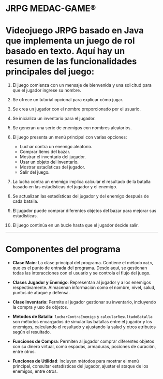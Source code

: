 # JRPG MEDAC-GAME®
# Videojuego JRPG basado en Java que implementa un juego de rol basado en texto. Aquí hay un resumen de las funcionalidades principales del juego:

1. El juego comienza con un mensaje de bienvenida y una solicitud para que el jugador ingrese su nombre.
2. Se ofrece un tutorial opcional para explicar cómo jugar.
3. Se crea un jugador con el nombre proporcionado por el usuario.
4. Se inicializa un inventario para el jugador.
5. Se generan una serie de enemigos con nombres aleatorios.
6. El juego presenta un menú principal con varias opciones:
   - Luchar contra un enemigo aleatorio.
   - Comprar ítems del bazar.
   - Mostrar el inventario del jugador.
   - Usar un objeto del inventario.
   - Mostrar estadísticas del jugador.
   - Salir del juego.
     
7. La lucha contra un enemigo implica calcular el resultado de la batalla basado en las estadísticas del jugador y el enemigo.
8. Se actualizan las estadísticas del jugador y del enemigo después de cada batalla.
9. El jugador puede comprar diferentes objetos del bazar para mejorar sus estadísticas.
10. El juego continúa en un bucle hasta que el jugador decide salir.


________________________________________________________________________________________________________________________________________________________________________________________________________
# Componentes del programa

- **Clase Main**: La clase principal del programa. Contiene el método `main`, que es el punto de entrada del programa. Desde aquí, se gestionan todas las interacciones con el usuario y se controla el flujo del juego.
  
- **Clases Jugador y Enemigo**: Representan al jugador y a los enemigos respectivamente. Almacenan información como el nombre, nivel, salud, puntos de ataque y defensa.

- **Clase Inventario**: Permite al jugador gestionar su inventario, incluyendo la compra y uso de objetos.

- **Métodos de Batalla**: `lucharContraEnemigo` y `calcularResultadoBatalla` son métodos encargados de simular las batallas entre el jugador y los enemigos, calculando el resultado y ajustando la salud y otros atributos según el resultado.

-  **Funciones de Compra**: Permiten al jugador comprar diferentes objetos con su dinero virtual, como espadas, armaduras, pociones de curación, entre otros.

- **Funciones de Utilidad**: Incluyen métodos para mostrar el menú principal, consultar estadísticas del jugador, ajustar el ataque de los enemigos, entre otros.
